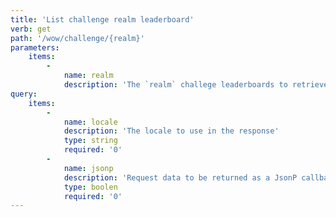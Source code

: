 ```yaml
---
title: 'List challenge realm leaderboard'
verb: get
path: '/wow/challenge/{realm}'
parameters:
    items:
        -
            name: realm
            description: 'The `realm` challege leaderboards to retrieve.'
query:
    items:
        -
            name: locale
            description: 'The locale to use in the response'
            type: string
            required: '0'
        -
            name: jsonp
            description: 'Request data to be returned as a JsonP callback'
            type: boolen
            required: '0'
---
```



